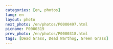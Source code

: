 ```yaml
---
categories: [en, photos]
lang: en
layout: photo
next_photo: /en/photos/P0000497.html
picname: P0000319
prev_photo: /en/photos/P0000318.html
tags: [Dead Grass, Dead Warthog, Green Grass]
---
```

